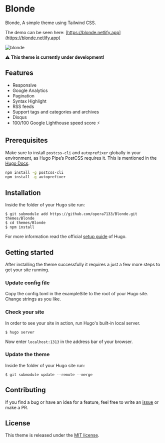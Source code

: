 # Blonde
Blonde, A simple theme using Tailwind CSS.

The demo can be seen here: [https://blonde.netlify.app](https://blonde.netlify.app)

![blonde](https://user-images.githubusercontent.com/39876629/90312683-5333e680-df41-11ea-91e5-158caa2a4368.png)

:warning: **This theme is currently under development!**

## Features
* Responsive
* Google Analytics
* Pagination
* Syntax Highlight
* RSS feeds
* Support tags and categories and archives
* Disqus
* 100/100 Google Lighthouse speed score :zap:

## Prerequisites

Make sure to install `postcss-cli` and `autoprefixer` globally in your environment, as Hugo Pipe’s PostCSS requires it. This is mentioned in the [Hugo Docs](https://gohugo.io/hugo-pipes/postcss/).

```bash
npm install -g postcss-cli
npm install -g autoprefixer
```

## Installation
Inside the folder of your Hugo site run:

```
$ git submodule add https://github.com/opera7133/Blonde.git themes/Blonde
$ cd themes/Blonde
$ npm install
```

For more information read the official [setup guide](https://gohugo.io/overview/installing/) of Hugo.

## Getting started
After installing the theme successfully it requires a just a few more steps to get your site running.

### Update config file
Copy the config.toml in the exampleSite to the root of your Hugo site. Change strings as you like.

### Check your site
In order to see your site in action, run Hugo's built-in local server.
```
$ hugo server
```
Now enter `localhost:1313` in the address bar of your browser.

### Update the theme
Inside the folder of your Hugo site run:

```
$ git submodule update --remote --merge
```

## Contributing
If you find a bug or have an idea for a feature, feel free to write an [issue](https://github.com/opera7133/Blonde/issues) or make a PR.

## License
This theme is released under the [MIT license](https://github.com/opera7133/Blonde/blob/master/LICENSE).
